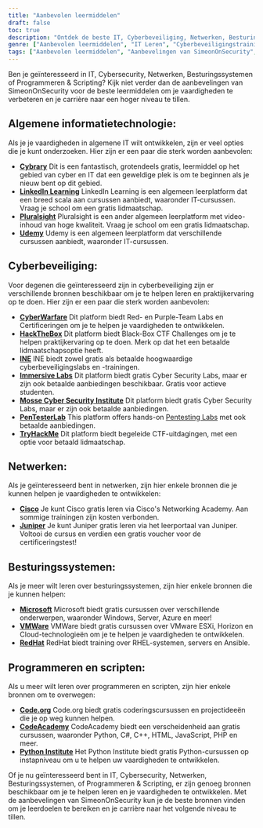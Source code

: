 ```yaml
---
title: "Aanbevolen leermiddelen"
draft: false
toc: true
description: "Ontdek de beste IT, Cyberbeveiliging, Netwerken, Besturingssystemen en Programmeren & Scripting leermiddelen met de Aanbevelingen van SimeonOnSecurity. Van gratis online platforms zoals Cybrary, Code.org, en CodeAcademy, tot betaalde platforms zoals LinkedIn Learning, Pluralsight, en TryHackMe, vindt u een breed scala aan opties om uw leerdoelen te bereiken. Verbeter uw vaardigheden op gebieden zoals Cisco, Juniper, Windows, VMware en Red Hat met gratis trainingen en certificeringen. Til uw carrière naar een hoger niveau met de best beoordeelde leermiddelen van SimeonOnSecurity."
genre: ["Aanbevolen leermiddelen", "IT Leren", "Cyberbeveiligingstraining", "Cursussen netwerken", "Onderwijs besturingssystemen", "Bronnen voor programmeren en scripts", "Online leren", "Cyberbeveiligingslaboratoria", "Netwerkcertificering", "Training besturingssystemen"]
tags: ["Aanbevolen leermiddelen", "Aanbevelingen van SimeonOnSecurity", "IT Leren", "Cyberbeveiligingstraining", "Cursussen netwerken", "Onderwijs besturingssystemen", "Bronnen voor programmeren en scripts", "Cybrary", "LinkedIn Leren", "Pluralsight", "Udemy", "Cyberoorlog", "HackTheBox", "INE", "Immersieve laboratoria", "Mosse Cyber Security Instituut", "PenTesterLab", "TryHackMe", "Cisco", "Juniper", "Microsoft", "VMWare", "RedHat", "Code.org", "CodeAcademy", "Python Instituut", "Online leren", "Cyberbeveiligingslaboratoria", "Certificering netwerken", "Training besturingssystemen", "Onderwijs programmeren"]
---
```


Ben je geïnteresseerd in IT, Cybersecurity, Netwerken, Besturingssystemen of Programmeren & Scripting? Kijk niet verder dan de aanbevelingen van SimeonOnSecurity voor de beste leermiddelen om je vaardigheden te verbeteren en je carrière naar een hoger niveau te tillen.

## Algemene informatietechnologie:

Als je je vaardigheden in algemene IT wilt ontwikkelen, zijn er veel opties die je kunt onderzoeken. Hier zijn er een paar die sterk worden aanbevolen:

- [**Cybrary**](https://www.cybrary.it/) Dit is een fantastisch, grotendeels gratis, leermiddel op het gebied van cyber en IT dat een geweldige plek is om te beginnen als je nieuw bent op dit gebied.
- [**LinkedIn Learning**](https://www.lynda.com/) LinkedIn Learning is een algemeen leerplatform dat een breed scala aan cursussen aanbiedt, waaronder IT-cursussen. Vraag je school om een gratis lidmaatschap.
- [**Pluralsight**](https://www.pluralsight.com/) Pluralsight is een ander algemeen leerplatform met video-inhoud van hoge kwaliteit. Vraag je school om een gratis lidmaatschap.
- [**Udemy**](https://www.udemy.com/) Udemy is een algemeen leerplatform dat verschillende cursussen aanbiedt, waaronder IT-cursussen.

## Cyberbeveiliging:

Voor degenen die geïnteresseerd zijn in cyberbeveiliging zijn er verschillende bronnen beschikbaar om je te helpen leren en praktijkervaring op te doen. Hier zijn er een paar die sterk worden aanbevolen:

- [**CyberWarfare**](https://cyberwarfare.live/) Dit platform biedt Red- en Purple-Team Labs en Certificeringen om je te helpen je vaardigheden te ontwikkelen.
- [**HackTheBox**](https://www.hackthebox.eu/) Dit platform biedt Black-Box CTF Challenges om je te helpen praktijkervaring op te doen. Merk op dat het een betaalde lidmaatschapsoptie heeft.
- [**INE**](https://ine.com/) INE biedt zowel gratis als betaalde hoogwaardige cyberbeveiligingslabs en -trainingen.
- [**Immersive Labs**](https://www.immersivelabs.com/) Dit platform biedt gratis Cyber Security Labs, maar er zijn ook betaalde aanbiedingen beschikbaar. Gratis voor actieve studenten.
- [**Mosse Cyber Security Institute**](https://platform.mosse-institute.com/#/) Dit platform biedt gratis Cyber Security Labs, maar er zijn ook betaalde aanbiedingen.
- [**PenTesterLab**](https://pentesterlab.com/) This platform offers hands-on [Pentesting Labs](https://simeononsecurity.ch/tags/pentesterlab/) met ook betaalde aanbiedingen.
- [**TryHackMe**](https://tryhackme.com/) Dit platform biedt begeleide CTF-uitdagingen, met een optie voor betaald lidmaatschap.

## Netwerken:

Als je geïnteresseerd bent in netwerken, zijn hier enkele bronnen die je kunnen helpen je vaardigheden te ontwikkelen:

- [**Cisco**](https://www.cisco.com/c/m/en_sg/partners/cisco-networking-academy/index.html) Je kunt Cisco gratis leren via Cisco's Networking Academy. Aan sommige trainingen zijn kosten verbonden.
- [**Juniper**](https://learningportal.juniper.net/juniper/default.aspx) Je kunt Juniper gratis leren via het leerportaal van Juniper. Voltooi de cursus en verdien een gratis voucher voor de certificeringstest!

## Besturingssystemen:

Als je meer wilt leren over besturingssystemen, zijn hier enkele bronnen die je kunnen helpen:

- [**Microsoft**](https://docs.microsoft.com/en-us/learn/) Microsoft biedt gratis cursussen over verschillende onderwerpen, waaronder Windows, Server, Azure en meer!
- [**VMWare**](https://www.vmware.com/education-services/learning-zone.html) VMWare biedt gratis cursussen over VMware ESXi, Horizon en Cloud-technologieën om je te helpen je vaardigheden te ontwikkelen.
- [**RedHat**](https://www.redhat.com/en/services/training-and-certification) RedHat biedt training over RHEL-systemen, servers en Ansible.

## Programmeren en scripten:

Als u meer wilt leren over programmeren en scripten, zijn hier enkele bronnen om te overwegen:

- [**Code.org**](https://studio.code.org/courses) Code.org biedt gratis coderingscursussen en projectideeën die je op weg kunnen helpen.
- [**CodeAcademy**](https://www.codecademy.com/) CodeAcademy biedt een verscheidenheid aan gratis cursussen, waaronder Python, C#, C++, HTML, JavaScript, PHP en meer.
- [**Python Institute**](https://pythoninstitute.org/free-python-courses/) Het Python Institute biedt gratis Python-cursussen op instapniveau om u te helpen uw vaardigheden te ontwikkelen.

Of je nu geïnteresseerd bent in IT, Cybersecurity, Netwerken, Besturingssystemen, of Programmeren & Scripting, er zijn genoeg bronnen beschikbaar om je te helpen leren en je vaardigheden te ontwikkelen. Met de aanbevelingen van SimeonOnSecurity kun je de beste bronnen vinden om je leerdoelen te bereiken en je carrière naar het volgende niveau te tillen.
